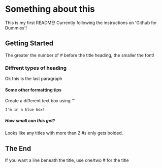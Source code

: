 # Something about this
This is my first README! Currently following the instructions on 'Github for Dummies'!

## Getting Started
The greater the number of # before the title heading, the smaller the font!

### Diffrent types of heading 
Ok this is the last paragraph

#### Some other formatting tips
Create a different text box using ''' 

```
I'm in a blue box!
```

##### How small can this get?
Looks like any titles with more than 2 #s only gets bolded.

## The End
If you want a line beneath the title, use one/two # for the title
